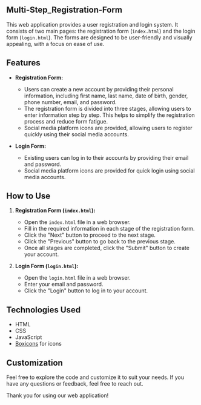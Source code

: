 ## Multi-Step_Registration-Form

This web application provides a user registration and login system. It consists of two main pages: the registration form (`index.html`) and the login form (`login.html`). The forms are designed to be user-friendly and visually appealing, with a focus on ease of use.

## Features

- **Registration Form:**
  - Users can create a new account by providing their personal information, including first name, last name, date of birth, gender, phone number, email, and password.
  - The registration form is divided into three stages, allowing users to enter information step by step. This helps to simplify the registration process and reduce form fatigue.
  - Social media platform icons are provided, allowing users to register quickly using their social media accounts.

- **Login Form:**
  - Existing users can log in to their accounts by providing their email and password.
  - Social media platform icons are provided for quick login using social media accounts.

## How to Use

1. **Registration Form (`index.html`):**
   - Open the `index.html` file in a web browser.
   - Fill in the required information in each stage of the registration form.
   - Click the "Next" button to proceed to the next stage.
   - Click the "Previous" button to go back to the previous stage.
   - Once all stages are completed, click the "Submit" button to create your account.

2. **Login Form (`login.html`):**
   - Open the `login.html` file in a web browser.
   - Enter your email and password.
   - Click the "Login" button to log in to your account.

## Technologies Used

- HTML
- CSS
- JavaScript
- [Boxicons](https://boxicons.com/) for icons

## Customization

Feel free to explore the code and customize it to suit your needs. If you have any questions or feedback, feel free to reach out.



Thank you for using our web application!




